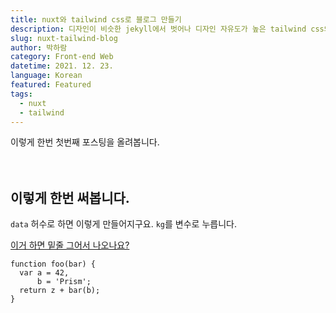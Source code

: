 ```yaml
---
title: nuxt와 tailwind css로 블로그 만들기
description: 디자인이 비슷한 jekyll에서 벗어나 디자인 자유도가 높은 tailwind css와 nuxt로 더 이쁜 블로그를 만들어보자.
slug: nuxt-tailwind-blog
author: 박하람
category: Front-end Web
datetime: 2021. 12. 23.
language: Korean
featured: Featured
tags:
  - nuxt
  - tailwind
---
```


이렇게 한번 첫번째 포스팅을 올려봅니다.
<br>
<br>
<br>

## 이렇게 한번 써봅니다.

<code>data</code> 허수로 하면 이렇게 만들어지구요. `kg`를 변수로 누릅니다.

<ins>이거 하면 밑줄 그어서 나오나요?</ins>

```js{1,3-5}
function foo(bar) {
  var a = 42,
      b = 'Prism';
  return z + bar(b);
}
```

<br>
<br>
<br>
<br>
<br>
<br>
<br>
<br>
<br>
<br>
<br>
<br>
